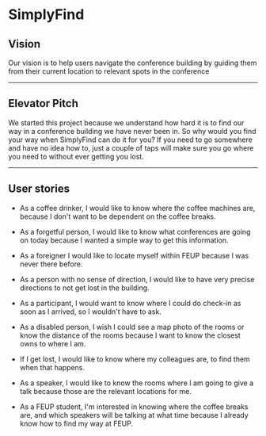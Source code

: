 # SimplyFind

## Vision

Our vision is to help users navigate the conference building by guiding them from their current location to relevant spots in the conference

---

## Elevator Pitch

We started this project because we understand how hard it is to find our way in a conference building we have never been in. So why would you find your way when SimplyFind can do it for you? If you need to go somewhere and have no idea how to, just a couple of taps will make sure you go where you need to without ever getting you lost.

---

## User stories

+ As a coffee drinker, I would like to know where the coffee machines are, because I don't want to be dependent on the coffee breaks.

+ As a forgetful person, I would like to know what conferences are going on today because I wanted a simple way to get this information.

+ As a foreigner I would like to locate myself within FEUP because I was never there before.

+ As a person with no sense of direction, I would like to have very precise directions to not get lost in the building.

+ As a participant, I would want to know where I could do check-in as soon as I arrived, so I wouldn't have to ask.

+ As a disabled person, I wish I could see a map photo of the rooms or know the distance of the rooms because I want to know the closest owns to where I am.

+ If I get lost, I would like to know where my colleagues are, to find them when that happens.

+ As a speaker, I would like to know the rooms where I am going to give a talk because those are the relevant locations for me.

+ As a FEUP student, I'm interested in knowing where the coffee breaks are, and which speakers will be talking at what time because I already know how to find my way at FEUP.

